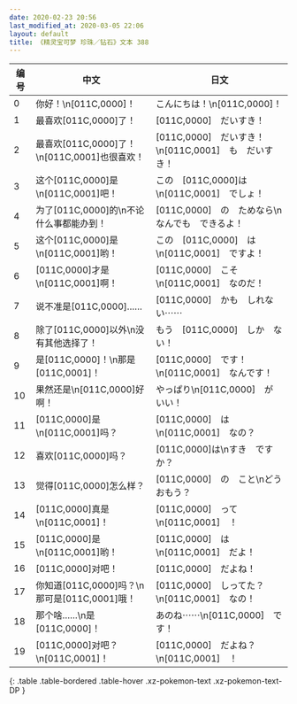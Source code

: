 ```yaml
---
date: 2020-02-23 20:56
last_modified_at: 2020-03-05 22:06
layout: default
title: 《精灵宝可梦 珍珠／钻石》文本 388
---
```

| 编号 | 中文 | 日文 |
| ---- | ---- | ---- |
| 0 | 你好！\n[011C,0000]！ | こんにちは！\n[011C,0000]！ |
| 1 | 最喜欢[011C,0000]了！ | [011C,0000]　だいすき！ |
| 2 | 最喜欢[011C,0000]了！\n[011C,0001]也很喜欢！ | [011C,0000]　だいすき！\n[011C,0001]　も　だいすき！ |
| 3 | 这个[011C,0000]是\n[011C,0001]吧！ | この　[011C,0000]は\n[011C,0001]　でしょ！ |
| 4 | 为了[011C,0000]的\n不论什么事都能办到！ | [011C,0000]　の　ためなら\nなんでも　できるよ！ |
| 5 | 这个[011C,0000]是\n[011C,0001]哟！ | この　[011C,0000]　は\n[011C,0001]　ですよ！ |
| 6 | [011C,0000]才是\n[011C,0001]啊！ | [011C,0000]　こそ\n[011C,0001]　なのだ！ |
| 7 | 说不准是[011C,0000]…… | [011C,0000]　かも　しれない⋯⋯ |
| 8 | 除了[011C,0000]以外\n没有其他选择了！ | もう　[011C,0000]　しか　ない！ |
| 9 | 是[011C,0000]！\n那是[011C,0001]！ | [011C,0000]　です！\n[011C,0001]　なんです！ |
| 10 | 果然还是\n[011C,0000]好啊！ | やっぱり\n[011C,0000]　が　いい！ |
| 11 | [011C,0000]是\n[011C,0001]吗？ | [011C,0000]　は\n[011C,0001]　なの？ |
| 12 | 喜欢[011C,0000]吗？ | [011C,0000]は\nすき　ですか？ |
| 13 | 觉得[011C,0000]怎么样？ | [011C,0000]　の　こと\nどう　おもう？ |
| 14 | [011C,0000]真是\n[011C,0001]！ | [011C,0000]　って\n[011C,0001]　！ |
| 15 | [011C,0000]是\n[011C,0001]哟！ | [011C,0000]　は\n[011C,0001]　だよ！ |
| 16 | [011C,0000]对吧！ | [011C,0000]　だよね！ |
| 17 | 你知道[011C,0000]吗？\n那可是[011C,0001]哦！ | [011C,0000]　しってた？\n[011C,0001]　なの！ |
| 18 | 那个啥……\n是[011C,0000]！ | あのね⋯⋯\n[011C,0000]　です！ |
| 19 | [011C,0000]对吧？\n[011C,0001]！ | [011C,0000]　だよね？\n[011C,0001]　！ |
{: .table .table-bordered .table-hover .xz-pokemon-text .xz-pokemon-text-DP }